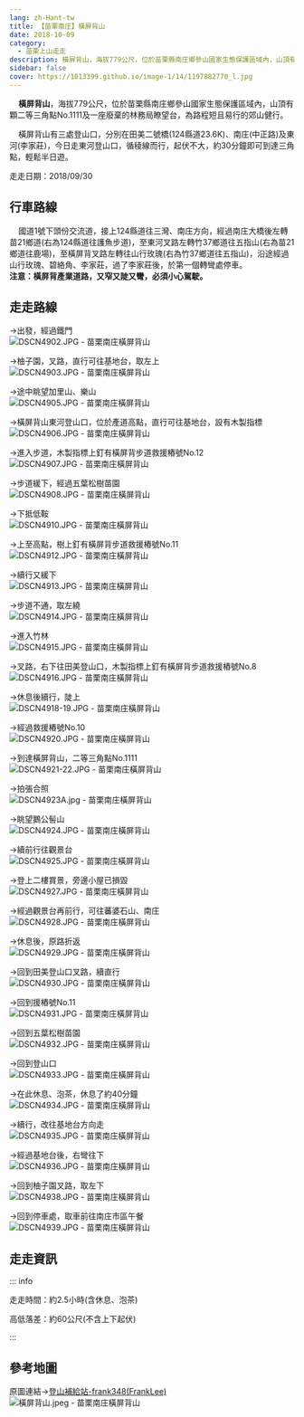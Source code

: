 ```yaml
---
lang: zh-Hant-tw
title: 【苗栗南庄】橫屏背山
date: 2018-10-09
category: 
  - 苗栗上山走走
description: 橫屏背山，海拔779公尺，位於苗栗縣南庄鄉參山國家生態保護區域內，山頂有顆二等三角點No.1111及一座廢棄的林務局瞭望台，為路程短且易行的郊山健行。 橫屏背山有三處登山口，分別在田美二號橋(124縣道23.6K)、南庄(中正路)及東河(李家莊)，今日走東河登山口，循稜線而行，起伏不大，約30分鐘即可到達三角點，輕鬆半日遊。
sidebar: false
cover: https://1013399.github.io/image-1/14/1197882770_l.jpg
---
```


    **橫屏背山**，海拔779公尺，位於苗栗縣南庄鄉參山國家生態保護區域內，山頂有顆二等三角點No.1111及一座廢棄的林務局瞭望台，為路程短且易行的郊山健行。  

    橫屏背山有三處登山口，分別在田美二號橋(124縣道23.6K)、南庄(中正路)及東河(李家莊)，今日走東河登山口，循稜線而行，起伏不大，約30分鐘即可到達三角點，輕鬆半日遊。

<!-- more -->

走走日期：2018/09/30

## 行車路線  
    國道1號下頭份交流道，接上124縣道往三灣、南庄方向，經過南庄大橋後左轉苗21鄉道(右為124縣道往護魚步道)，至東河叉路左轉竹37鄉道往五指山(右為苗21鄉道往鹿場)，至橫屏背叉路左轉往山行玫瑰(右為竹37鄉道往五指山)，沿途經過山行玫瑰、碧絡角、李家莊，過了李家莊後，於第一個轉彎處停車。  
**注意：橫屏背產業道路，又窄又陡又彎，必須小心駕駛。**

## 走走路線  
→出發，經過鐵門  
![DSCN4902.JPG - 苗栗南庄橫屏背山](https://1013399.github.io/image-1/14/1197881697_l.jpg)

→柚子園，叉路，直行可往基地台，取左上  
![DSCN4903.JPG - 苗栗南庄橫屏背山](https://1013399.github.io/image-1/14/1197882871_l.jpg)

→途中眺望加里山、樂山  
![DSCN4905.JPG - 苗栗南庄橫屏背山](https://1013399.github.io/image-1/14/1197882770_l.jpg)

→橫屏背山東河登山口，位於產道高點，直行可往基地台，設有木製指標  
![DSCN4906.JPG - 苗栗南庄橫屏背山](https://1013399.github.io/image-1/14/1197882669_l.jpg)

→進入步道，木製指標上釘有橫屏背步道救援樁號No.12  
![DSCN4907.JPG - 苗栗南庄橫屏背山](https://1013399.github.io/image-1/14/1197883167_l.jpg)

→步道緩下，經過五葉松樹苗園  
![DSCN4908.JPG - 苗栗南庄橫屏背山](https://1013399.github.io/image-1/14/1197883069_l.jpg)

→下抵低鞍  
![DSCN4910.JPG - 苗栗南庄橫屏背山](https://1013399.github.io/image-1/14/1197883070_l.jpg)

→上至高點，樹上釘有橫屏背步道救援樁號No.11  
![DSCN4912.JPG - 苗栗南庄橫屏背山](https://1013399.github.io/image-1/14/1197881995_l.jpg)

→續行又緩下  
![DSCN4913.JPG - 苗栗南庄橫屏背山](https://1013399.github.io/image-1/14/1197882671_l.jpg)

→步道不通，取左繞  
![DSCN4914.JPG - 苗栗南庄橫屏背山](https://1013399.github.io/image-1/14/1197882568_l.jpg)

→進入竹林  
![DSCN4915.JPG - 苗栗南庄橫屏背山](https://1013399.github.io/image-1/14/1197881996_l.jpg)

→叉路，右下往田美登山口，木製指標上釘有橫屏背步道救援樁號No.8  
![DSCN4916.JPG - 苗栗南庄橫屏背山](https://1013399.github.io/image-1/14/1197882873_l.jpg)

→休息後續行，陡上  
![DSCN4918-19.JPG - 苗栗南庄橫屏背山](https://1013399.github.io/image-1/14/1197882672_l.jpg)

→經過救援樁號No.10  
![DSCN4920.JPG - 苗栗南庄橫屏背山](https://1013399.github.io/image-1/14/1197883071_l.jpg)

→到達橫屏背山，二等三角點No.1111  
![DSCN4921-22.JPG - 苗栗南庄橫屏背山](https://1013399.github.io/image-1/14/1197882569_l.jpg)

→拍張合照  
![DSCN4923A.jpg - 苗栗南庄橫屏背山](https://1013399.github.io/image-1/14/1197881698_l.jpg)

→眺望鵝公髻山  
![DSCN4924.JPG - 苗栗南庄橫屏背山](https://1013399.github.io/image-1/14/1197882188_l.jpg)

→續前行往觀景台  
![DSCN4925.JPG - 苗栗南庄橫屏背山](https://1013399.github.io/image-1/14/1197883072_l.jpg)

→登上二樓賞景，旁邊小屋已損毀  
![DSCN4927.JPG - 苗栗南庄橫屏背山](https://1013399.github.io/image-1/14/1197881998_l.jpg)

→經過觀景台再前行，可往蕃婆石山、南庄  
![DSCN4928.JPG - 苗栗南庄橫屏背山](https://1013399.github.io/image-1/14/1197882189_l.jpg)

→休息後，原路折返  
![DSCN4929.JPG - 苗栗南庄橫屏背山](https://1013399.github.io/image-1/14/1197882771_l.jpg)

→回到田美登山口叉路，續直行  
![DSCN4930.JPG - 苗栗南庄橫屏背山](https://1013399.github.io/image-1/14/1197881999_l.jpg)

→回到援樁號No.11  
![DSCN4931.JPG - 苗栗南庄橫屏背山](https://1013399.github.io/image-1/14/1197883169_l.jpg)

→回到五葉松樹苗園  
![DSCN4932.JPG - 苗栗南庄橫屏背山](https://1013399.github.io/image-1/14/1197881699_l.jpg)

→回到登山口  
![DSCN4933.JPG - 苗栗南庄橫屏背山](https://1013399.github.io/image-1/14/1197882674_l.jpg)

→在此休息、泡茶，休息了約40分鐘  
![DSCN4934.JPG - 苗栗南庄橫屏背山](https://1013399.github.io/image-1/14/1197882570_l.jpg)

→續行，改往基地台方向走  
![DSCN4935.JPG - 苗栗南庄橫屏背山](https://1013399.github.io/image-1/14/1197882772_l.jpg)

→經過基地台後，右彎往下  
![DSCN4936.JPG - 苗栗南庄橫屏背山](https://1013399.github.io/image-1/14/1197882190_l.jpg)

→回到柚子園叉路，取左下  
![DSCN4938.JPG - 苗栗南庄橫屏背山](https://1013399.github.io/image-1/14/1197881702_l.jpg)

→回到停車處，取車前往南庄市區午餐  
![DSCN4939.JPG - 苗栗南庄橫屏背山](https://1013399.github.io/image-1/14/1197882191_l.jpg)

## 走走資訊
::: info

走走時間：約2.5小時(含休息、泡茶)

高低落差：約60公尺(不含上下起伏)

:::

## 參考地圖
原圖連結→[登山補給站-frank348(FrankLee)](https://www.keepon.com.tw/thread-2ab90cfe-bd03-e611-80c2-901b0e54a4e6.html)  
![橫屏背山.jpeg - 苗栗南庄橫屏背山](https://1013399.github.io/image-1/14/1197882000_l.jpg)